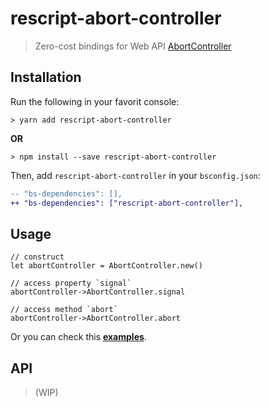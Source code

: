 # rescript-abort-controller
> Zero-cost bindings for Web API [AbortController](https://developer.mozilla.org/en-US/docs/Web/API/AbortController)


## Installation

Run the following in your favorit console: 
```console
> yarn add rescript-abort-controller
```

**OR**

```console
> npm install --save rescript-abort-controller
```

Then, add `rescript-abort-controller` in your `bsconfig.json`:

```diff
-- "bs-dependencies": [],
++ "bs-dependencies": ["rescript-abort-controller"],
```

## Usage

```rescript
// construct
let abortController = AbortController.new()

// access property `signal`
abortController->AbortController.signal

// access method `abort`
abortController->AbortController.abort
```

Or you can check this [**examples**](https://github.com/ri7nz/rescript-intersection-observer/tree/main/examples/dev/dev__abortcontroller.res).

## API
> (WIP)

